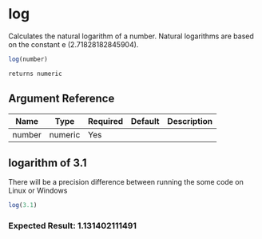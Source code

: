 # log

 Calculates the natural logarithm of a number. Natural
 logarithms are based on the constant e (2.71828182845904).

```javascript
log(number)
```

```javascript
returns numeric
```

## Argument Reference

| Name | Type | Required | Default | Description |
| --- | --- | --- | --- | --- |
| number | numeric | Yes |  |  |

## logarithm of 3.1

There will be a precision difference between running the some code on Linux or Windows

```javascript
log(3.1)
```

### Expected Result: 1.131402111491
